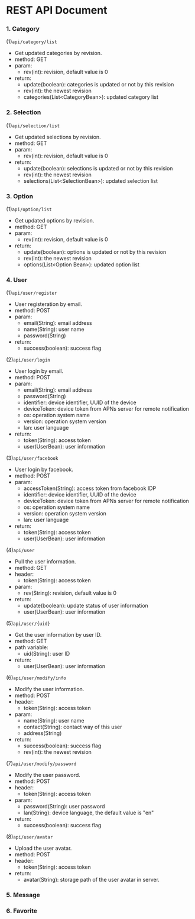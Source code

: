 # REST API Document

### 1. Category

(1)`api/category/list`
   
  - Get updated categories by revision.
  - method: GET
  - param: 
    - rev(int): revision, default value is 0
  - return:
    - update(boolean): categories is updated or not by this revision
    - rev(int): the newest revision
    - categories(List\<CategoryBean>): updated category list

### 2. Selection

(1)`api/selection/list`
   
  - Get updated selections by revision.
  - method: GET
  - param: 
    - rev(int): revision, default value is 0
  - return:
    - update(boolean): selections is updated or not by this revision
    - rev(int): the newest revision
    - selections(List\<SelectionBean>): updated selection list

### 3. Option

(1)`api/option/list`
   
  - Get updated options by revision.
  - method: GET
  - param: 
    - rev(int): revision, default value is 0
  - return:
    - update(boolean): options is updated or not by this revision
    - rev(int): the newest revision
    - options(List\<Option Bean>): updated option list

### 4. User

(1)`api/user/register`
   
  - User registeration by email.
  - method: POST
  - param: 
    - email(String): email address
    - name(String): user name
    - password(String)
  - return:
    - success(boolean): success flag

(2)`api/user/login`
   
  - User login by email.
  - method: POST
  - param: 
    - email(String): email address
    - password(String)
    - identifier: device identifier, UUID of the device
    - deviceToken: device token from APNs server for remote notification
    - os: operation system name
    - version: operation system version
    - lan: user language
  - return:
    - token(String): access token
    - user(UserBean): user information

(3)`api/user/facebook`
   
  - User login by facebook.
  - method: POST
  - param: 
    - accessToken(String): access token from facebook IDP
    - identifier: device identifier, UUID of the device
    - deviceToken: device token from APNs server for remote notification
    - os: operation system name
    - version: operation system version
    - lan: user language
  - return:
    - token(String): access token
    - user(UserBean): user information

(4)`api/user`
   
  - Pull the user information.
  - method: GET
  - header: 
    - token(String): access token
  - param: 
    - rev(String): revision, default value is 0
  - return:
    - update(boolean): update status of user information
    - user(UserBean): user information

(5)`api/user/{uid}`
   
  - Get the user information by user ID.
  - method: GET
  - path variable: 
    - uid(String): user ID
  - return:
    - user(UserBean): user information

(6)`api/user/modify/info`
   
  - Modify the user information.
  - method: POST
  - header: 
    - token(String): access token
  - param: 
    - name(String): user name
    - contact(String): contact way of this user
    - address(String)
  - return:
    - success(boolean): success flag
    - rev(int): the newest revision

(7)`api/user/modify/password`
   
  - Modify the user password.
  - method: POST
  - header: 
    - token(String): access token
  - param: 
    - password(String): user password
    - lan(String): device language, the default value is "en"
  - return:
    - success(boolean): success flag

(8)`api/user/avatar`
   
  - Upload the user avatar.
  - method: POST
  - header: 
    - token(String): access token
  - return:
    - avatar(String): storage path of the user avatar in server.

### 5. Message

### 6. Favorite
